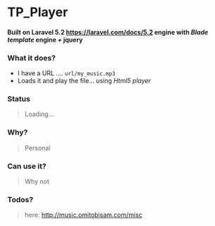 # TP_Player

#### Built on Laravel 5.2 https://laravel.com/docs/5.2 engine with _Blade template_ engine *+* jquery

### What it does?
- I have a URL .... `url/my_music.mp3`
- Loads it and play the file... using _Html5 player_

### Status
> Loading...

### Why?
> Personal

### Can use it?
> Why not

### Todos?
> here: http://music.omitobisam.com/misc

